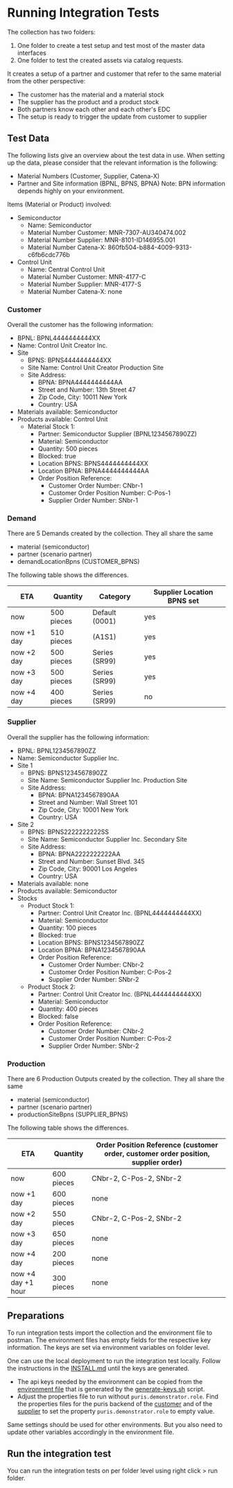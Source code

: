 # Running Integration Tests

The collection has two folders:

1. One folder to create a test setup and test most of the master data interfaces
2. One folder to test the created assets via catalog requests.

It creates a setup of a partner and customer that refer to the same material from the other perspective:

- The customer has the material and a material stock
- The supplier has the product and a product stock
- Both partners know each other and each other's EDC
- The setup is ready to trigger the update from customer to supplier

## Test Data

The following lists give an overview about the test data in use. When setting up the data, please consider that the
relevant information is the following:

- Material Numbers (Customer, Supplier, Catena-X)
- Partner and Site information (BPNL, BPNS, BPNA)
  Note: BPN information depends highly on your environment.

Items (Material or Product) involved:

- Semiconductor
    - Name: Semiconductor
    - Material Number Customer: MNR-7307-AU340474.002
    - Material Number Supplier: MNR-8101-ID146955.001
    - Material Number Catena-X: 860fb504-b884-4009-9313-c6fb6cdc776b
- Control Unit
    - Name: Central Control Unit
    - Material Number Customer: MNR-4177-C
    - Material Number Supplier: MNR-4177-S
    - Material Number Catena-X: none

### Customer

Overall the customer has the following information:

- BPNL: BPNL4444444444XX
- Name: Control Unit Creator Inc.
- Site
    - BPNS: BPNS4444444444XX
    - Site Name: Control Unit Creator Production Site
    - Site Address:
        - BPNA: BPNA4444444444AA
        - Street and Number: 13th Street 47
        - Zip Code, City: 10011 New York
        - Country: USA
- Materials available: Semiconductor
- Products available: Control Unit
    - Material Stock 1:
        - Partner: Semiconductor Supplier (BPNL1234567890ZZ)
        - Material: Semiconductor
        - Quantity: 500 pieces
        - Blocked: true
        - Location BPNS: BPNS4444444444XX
        - Location BPNA: BPNA4444444444AA
        - Order Position Reference:
            - Customer Order Number: CNbr-1
            - Customer Order Position Number: C-Pos-1
            - Supplier Order Number: SNbr-1

### Demand

There are 5 Demands created by the collection. They all share the same

- material (semiconductor)
- partner (scenario partner)
- demandLocationBpns (CUSTOMER_BPNS)

The following table shows the differences.

| ETA        | Quantity   | Category       | Supplier Location BPNS set |
|------------|------------|----------------|----------------------------|
| now        | 500 pieces | Default (0001) | yes                        |
| now +1 day | 510 pieces | (A1S1)         | yes                        |
| now +2 day | 500 pieces | Series (SR99)  | yes                        |
| now +3 day | 500 pieces | Series (SR99)  | yes                        |
| now +4 day | 400 pieces | Series (SR99)  | no                         |

### Supplier

Overall the supplier has the following information:

- BPNL: BPNL1234567890ZZ
- Name: Semiconductor Supplier Inc.
- Site 1
    - BPNS: BPNS1234567890ZZ
    - Site Name: Semiconductor Supplier Inc. Production Site
    - Site Address:
        - BPNA: BPNA1234567890AA
        - Street and Number: Wall Street 101
        - Zip Code, City: 10001 New York
        - Country: USA
- Site 2
    - BPNS: BPNS2222222222SS
    - Site Name: Semiconductor Supplier Inc. Secondary Site
    - Site Address:
        - BPNA: BPNA2222222222AA
        - Street and Number: Sunset Blvd. 345
        - Zip Code, City: 90001 Los Angeles
        - Country: USA
- Materials available: none
- Products available: Semiconductor
- Stocks
    - Product Stock 1:
        - Partner: Control Unit Creator Inc. (BPNL4444444444XX)
        - Material: Semiconductor
        - Quantity: 100 pieces
        - Blocked: true
        - Location BPNS: BPNS1234567890ZZ
        - Location BPNA: BPNA1234567890AA
        - Order Position Reference:
            - Customer Order Number: CNbr-2
            - Customer Order Position Number: C-Pos-2
            - Supplier Order Number: SNbr-2
    - Product Stock 2:
        - Partner: Control Unit Creator Inc. (BPNL4444444444XX)
        - Material: Semiconductor
        - Quantity: 400 pieces
        - Blocked: false
        - Order Position Reference:
            - Customer Order Number: CNbr-2
            - Customer Order Position Number: C-Pos-2
            - Supplier Order Number: SNbr-2

### Production

There are 6 Production Outputs created by the collection. They all share the same

- material (semiconductor)
- partner (scenario partner)
- productionSiteBpns (SUPPLIER_BPNS)

The following table shows the differences.

| ETA                | Quantity   | Order Position Reference (customer order, customer order position, supplier order) |
|--------------------|------------|------------------------------------------------------------------------------------|
| now                | 600 pieces | CNbr-2, C-Pos-2, SNbr-2                                                            |
| now +1 day         | 600 pieces | none                                                                               |
| now +2 day         | 550 pieces | CNbr-2, C-Pos-2, SNbr-2                                                            |
| now +3 day         | 650 pieces | none                                                                               |
| now +4 day         | 200 pieces | none                                                                               |
| now +4 day +1 hour | 300 pieces | none                                                                               |

## Preparations

To run integration tests import the collection and the environment file to postman.
The environment files has empty fields for the respective key information. The keys are set via environment variables
on folder level.

One can use the local deployment to run the integration test locally. Follow the instructions in the
[INSTALL.md](../INSTALL.md) until the keys are generated.

- The api keys needed by the environment can be copied from the [environment file](../.env) that is generated by the
  [generate-keys.sh](../generate-keys.sh) script.
- Adjust the properties file to run without `puris.demonstrator.role`. Find the properties files for the puris backend
  of the [customer](../tractus-x-edc/config/customer/puris-backend.properties) and of
  the [supplier](../tractus-x-edc/config/supplier/puris-backend.properties) to set the property
  `puris.demonstrator.role` to empty value.

Same settings should be used for other environments. But you also need to update other variables accordingly in the
environment file.

## Run the integration test

You can run the integration tests on per folder level using right click > run folder.
